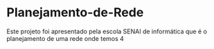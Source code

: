 # Planejamento-de-Rede
Este projeto foi apresentado pela escola SENAI de informática que é o planejamento de uma rede onde temos 4
